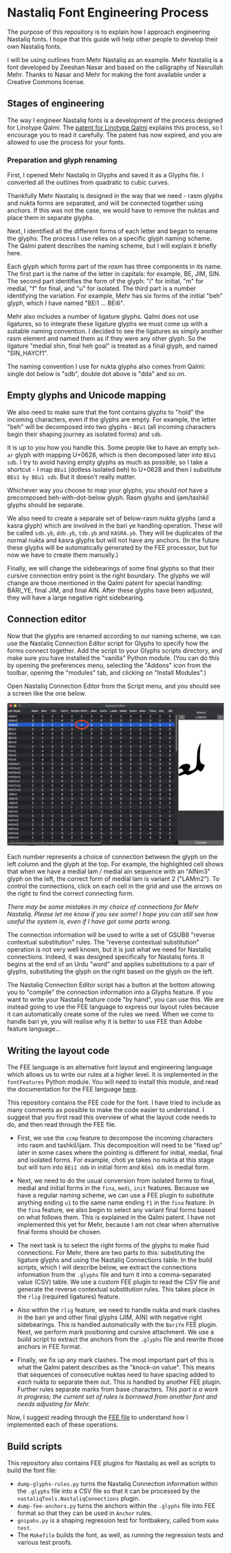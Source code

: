 # Nastaliq Font Engineering Process

The purpose of this repository is to explain how I approach engineering Nastaliq fonts. I hope that this guide will help other people to develop their own Nastaliq fonts.

I will be using outlines from Mehr Nastaliq as an example. Mehr Nastaliq is a font developed by Zeeshan Nasar and based on the calligraphy of Nasrullah Mehr. Thanks to Nasar and Mehr for making the font available under a Creative Commons license.

## Stages of engineering

The way I engineer Nastaliq fonts is a development of the process designed for Linotype Qalmi. The [patent for Linotype Qalmi](GB2208556A.pdf) explains this process, so I encourage you to read it carefully. The patent has now expired, and you are allowed to use the process for your fonts.

### Preparation and glyph renaming

First, I opened Mehr Nastaliq in Glyphs and saved it as a Glyphs file. I converted all the outlines from quadratic to cubic curves.

Thankfully Mehr Nastaliq is designed in the way that we need - rasm glyphs and nukta forms are separated, and will be connected together using anchors. If this was not the case, we would have to remove the nuktas and place them in separate glyphs.

Next, I identified all the different forms of each letter and began to rename the glyphs. The process I use relies on a specific glyph naming scheme. The Qalmi patent describes the naming scheme, but I will explain it briefly here.

Each glyph which forms part of the *rasm* has three components in its name. The first part is the name of the letter in capitals: for example, BE, JIM, SIN. The second part identifies the form of the glyph: "i" for initial, "m" for medial, "f" for final, and "u" for isolated. The third part is a number identifying the variation. For example, Mehr has six forms of the initial "beh" glyph, which I have named "BEi1 ... BEi6".

Mehr also includes a number of ligature glyphs. Qalmi does not use ligatures, so to integrate these ligature glyphs we must come up with a suitable naming convention. I decided to see the ligatures as simply another rasm element and named them as if they were any other glyph. So the ligature "medial shin, final heh goal" is treated as a final glyph, and named "SIN_HAYCf1".

The naming convention I use for nukta glyphs also comes from Qalmi: single dot below is "sdb", double dot above is "dda" and so on.

## Empty glyphs and Unicode mapping

We also need to make sure that the font contains glyphs to "hold" the incoming characters, even if the glyphs are empty. For example, the letter "beh" will be decomposed into two glyphs - `BEu1` (all incoming characters begin their shaping journey as isolated forms) and `sdb`.

It is up to you how you handle this. Some people like to have an empty `beh-ar` glyph with mapping U+0628, which is then decomposed later into `BEu1 sdb`. I try to avoid having empty glyphs as much as possible, so I take a shortcut - I map `BEu1` (dotless isolated beh) to U+0628 and then I substitute `BEu1 by BEu1 sdb`. But it doesn't really matter.

Whichever way you choose to map your glyphs, you should *not* have a precomposed beh-with-dot-below glyph. Rasm glyphs and ijam/tashkil glyphs should be separate.

We also need to create a separate set of below-rasm nukta glyphs (and a kasra glyph) which are involved in the bari ye handling operation. These will be called `sdb.yb`, `ddb.yb`, `tdb.yb` and `KASRA.yb`. They will be duplicates of the normal nukta and kasra glyphs but will not have any anchors. (In the future these glyphs will be automatically generated by the FEE processor, but for now we have to create them manually.)

Finally, we will change the sidebearings of some final glyphs so that their cursive connection entry point is the right boundary. The glyphs we will change are those mentioned in the Qalmi patent for special handling: BARI_YE, final JIM, and final AIN. After these glyphs have been adjusted, they will have a large negative right sidebearing.

## Connection editor

Now that the glyphs are renamed according to our naming scheme, we can use the Nastaliq Connection Editor script for Glyphs to specify how the forms connect together. Add the script to your Glyphs scripts directory, and make sure you have installed the "vanilla" Python module. (You can do this by opening the preferences menu, selecting the "Addons" icon from the toolbar, opening the "modules" tab, and clicking on "Install Modules".)

Open Nastaliq Connection Editor from the Script menu, and you should see a screen like the one below.

![nastaliq-connection-editor.png](nastaliq-connection-editor.png)

Each number represents a choice of connection between the glyph on the left column and the glyph at the top. For example, the highlighted cell shows that when we have a medial lam / medial ain sequence with an "AINm3" glyph on the left, the correct form of medial lam is variant 2 ("LAMm2"). To control the connections, click on each cell in the grid and use the arrows on the right to find the correct connecting form.

*There may be some mistakes in my choice of connections for Mehr Nastaliq. Please let me know if you see some! I hope you can still see how useful the system is, even if I have got some parts wrong.*

The connection information will be used to write a set of GSUB8 "reverse contextual substitution" rules. The "reverse contextual substitution" operation is not very well known, but it is just what we need for Nastaliq connections. Indeed, it was designed specifically for Nastaliq fonts. It begins at the end of an Urdu "word" and applies substitutions to a pair of glyphs, substituting the glyph on the right based on the glyph on the left.

The Nastaliq Connection Editor script has a button at the bottom allowing you to "compile" the connection information into a Glyphs feature. If you want to write your Nastaliq feature code "by hand", you can use this. We are instead going to use the FEE language to express our layout rules because it can automatically create some of the rules we need. When we come to handle bari ye, you will realise why it is better to use FEE than Adobe feature language...

## Writing the layout code

The FEE language is an alternative font layout and engineering language which allows us to write our rules at a higher level. It is implemented in the `fontFeatures` Python module. You will need to install this module, and read the documentation for the FEE language [here](https://fontfeatures.readthedocs.io/en/latest/fee-format.html).

This repository contains the FEE code for the font. I have tried to include as many comments as possible to make the code easier to understand. I suggest that you first read this overview of what the layout code needs to do, and then read through the FEE file.

* First, we use the `ccmp` feature to decompose the incoming characters into rasm and tashkil/ijam. This decomposition will need to be "fixed up" later in some cases where the pointing is different for initial, medial, final and isolated forms. For example, choti ye takes no nukta at this stage but will turn into `BEi1 ddb` in initial form and `BEm1 ddb` in medial form.

* Next, we need to do the usual conversion from isolated forms to final, medial and initial forms in the `fina`,  `medi`, `init` features. Because we have a regular naming scheme, we can use a FEE plugin to substitute anything ending `u1` to the same name ending `f1` in the `fina` feature. In the `fina` feature, we also begin to select any variant final forms based on what follows them. This is explained in the Qalmi patent. I have not implemented this yet for Mehr, because I am not clear when alternative final forms should be chosen.

* The next task is to select the right forms of the glyphs to make fluid connections. For Mehr, there are two parts to this: substituting the ligature glyphs and using the Nastaliq Connections table. In the build scripts, which I will describe below, we extract the connections information from the `.glyphs` file and turn it into a comma-separated value (CSV) table. We use a custom FEE plugin to read the CSV file and generate the reverse contextual substitution rules. This takes place in the `rlig` (required ligatures) feature.

* Also within the `rlig` feature, we need to handle nukta and mark clashes in the bari ye and other final glyphs (JIM, AIN) with negative right sidebearings. This is handled automatically with the `BariYe` FEE plugin.
Next, we perform mark positioning and cursive attachment. We use a build script to extract the anchors from the `.glyphs` file and rewrite those anchors in FEE format.

* Finally, we fix up any mark clashes. The most important part of this is what the Qalmi patent describes as the "knock-on value". This means that sequences of consecutive nuktas need to have spacing added to *each* nukta to separate them out. This is handled by another FEE plugin. Further rules separate marks from base characters. *This part is a work in progress; the current set of rules is borrowed from another font and needs adjusting for Mehr.*

Now, I suggest reading through the [FEE file](mehr.fee) to understand how I implemented each of these operations.

## Build scripts

This repository also contains FEE plugins for Nastaliq as well as scripts to build the font file:

* `dump-glyphs-rules.py` turns the Nastaliq Connection information within the `.glyphs` file into a CSV file so that it can be processed by the `nastaliqTools.NastaliqConnections` plugin.
* `dump-fee-anchors.py` turns the anchors within the `.glyphs` file into FEE format so that they can be used in `Anchor` rules.
* `gnipahs.py` is a shaping regression test for fontbakery, called from `make test`.
* The `Makefile` builds the font, as well, as running the regression tests and various test proofs.


